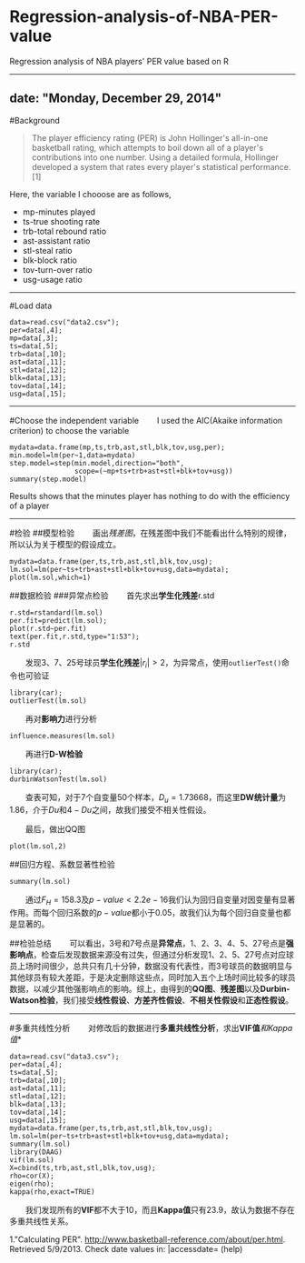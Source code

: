 # Regression-analysis-of-NBA-PER-value
Regression analysis of NBA players' PER value based on R

---
date: "Monday, December 29, 2014"
---
#Background
>The player efficiency rating (PER) is John Hollinger's all-in-one basketball rating, which attempts to boil down all of a player's contributions into one number. Using a detailed formula, Hollinger developed a system that rates every player's statistical performance.[1]

Here, the variable I chooose are as follows,

* mp-minutes played
* ts-true shooting rate
* trb-total rebound ratio
* ast-assistant ratio
* stl-steal ratio
* blk-block ratio
* tov-turn-over ratio
* usg-usage ratio

***

#Load data
```{r}
data=read.csv("data2.csv");
per=data[,4];
mp=data[,3];
ts=data[,5];
trb=data[,10];
ast=data[,11];
stl=data[,12];
blk=data[,13];
tov=data[,14];
usg=data[,15];
```

***

#Choose the independent variable
　　I used the AIC(Akaike information criterion) to choose the variable
```{r}
mydata=data.frame(mp,ts,trb,ast,stl,blk,tov,usg,per);
min.model=lm(per~1,data=mydata)
step.model=step(min.model,direction="both",
                scope=(~mp+ts+trb+ast+stl+blk+tov+usg))
summary(step.model)
```

Results shows that the minutes player has nothing to do with the efficiency of a player

***

#检验
##模型检验
　　画出*残差图*，在残差图中我们不能看出什么特别的规律，所以认为关于模型的假设成立。

```{r}
mydata=data.frame(per,ts,trb,ast,stl,blk,tov,usg);
lm.sol=lm(per~ts+trb+ast+stl+blk+tov+usg,data=mydata);
plot(lm.sol,which=1)
```

##数据检验
###异常点检验
　　首先求出**学生化残差**r.std
```{r}
r.std=rstandard(lm.sol)
per.fit=predict(lm.sol);
plot(r.std~per.fit)
text(per.fit,r.std,type="1:53");
r.std
```

　　发现3、7、25号球员**学生化残差**$|r_i|>2$，为异常点，使用`outlierTest()`命令也可验证

```{r}
library(car);
outlierTest(lm.sol)
```

　　再对**影响力**进行分析
```{r}
influence.measures(lm.sol)
```

　　再进行**D-W检验**
```{r}
library(car);
durbinWatsonTest(lm.sol)
```

　　查表可知，对于7个自变量50个样本，$D_u=1.73668$，而这里**DW统计量**为1.86，介于$Du$和$4-Du$之间，故我们接受不相关性假设。

　　最后，做出QQ图
```{r}
plot(lm.sol,2)
```

##回归方程、系数显著性检验
```{r}
summary(lm.sol)
```
　　通过$F_H=158.3$及$p-value<2.2e-16$我们认为回归自变量对因变量有显著作用。而每个回归系数的$p-value$都小于0.05，故我们认为每个回归自变量也都是显著的。

##检验总结
　　可以看出，3号和7号点是**异常点**，1、2、3、4、5、27号点是**强影响点**，检查后发现数据来源没有过失，但通过分析发现1、2、5、27号点对应球员上场时间很少，总共只有几十分钟，数据没有代表性，而3号球员的数据明显与其他球员有较大差距，于是决定删除这些点，同时加入五个上场时间比较多的球员数据，以减少其他强影响点的影响。综上，由得到的**QQ图**、**残差图**以及**Durbin-Watson检验**，我们接受**线性假设**、**方差齐性假设**、**不相关性假设**和**正态性假设**。

***

#多重共线性分析
　　对修改后的数据进行**多重共线性分析**，求出**VIF值***和**Kappa值**
```{r}
data=read.csv("data3.csv");
per=data[,4];
ts=data[,5];
trb=data[,10];
ast=data[,11];
stl=data[,12];
blk=data[,13];
tov=data[,14];
usg=data[,15];
mydata=data.frame(per,ts,trb,ast,stl,blk,tov,usg);
lm.sol=lm(per~ts+trb+ast+stl+blk+tov+usg,data=mydata);
summary(lm.sol)
library(DAAG)
vif(lm.sol)
X=cbind(ts,trb,ast,stl,blk,tov,usg);
rho=cor(X);
eigen(rho);
kappa(rho,exact=TRUE)
```
　　我们发现所有的**VIF**都不大于10，而且**Kappa值**只有23.9，故认为数据不存在多重共线性关系。

 1."Calculating PER". http://www.basketball-reference.com/about/per.html. Retrieved 5/9/2013. Check date values in: |accessdate= (help)



